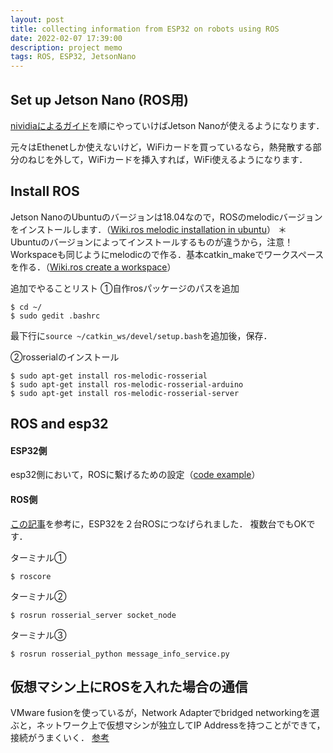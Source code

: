 ```yaml
---
layout: post
title: collecting information from ESP32 on robots using ROS
date: 2022-02-07 17:39:00
description: project memo
tags: ROS, ESP32, JetsonNano
---
```


## Set up Jetson Nano (ROS用)

[nividiaによるガイド](https://developer.nvidia.com/embedded/learn/get-started-jetson-nano-devkit)を順にやっていけばJetson Nanoが使えるようになります．

元々はEthenetしか使えないけど，WiFiカードを買っているなら，熱発散する部分のねじを外して，WiFiカードを挿入すれば，WiFi使えるようになります．

## Install ROS

Jetson NanoのUbuntuのバージョンは18.04なので，ROSのmelodicバージョンをインストールします．（[Wiki.ros melodic installation in ubuntu](http://wiki.ros.org/melodic/Installation/Ubuntu)）
＊　Ubuntuのバージョンによってインストールするものが違うから，注意！
Workspaceも同じようにmelodicので作る．基本catkin_makeでワークスペースを作る．（[Wiki.ros create a workspace](http://wiki.ros.org/ja/catkin/Tutorials/create_a_workspace)）

追加でやることリスト
①自作rosパッケージのパスを追加
```console
$ cd ~/
$ sudo gedit .bashrc
```
最下行に`source ~/catkin_ws/devel/setup.bash`を追加後，保存．

②rosserialのインストール

```console 
$ sudo apt-get install ros-melodic-rosserial
$ sudo apt-get install ros-melodic-rosserial-arduino
$ sudo apt-get install ros-melodic-rosserial-server
```

## ROS and esp32
#### ESP32側
esp32側において，ROSに繋げるための設定（[code example](https://blog.csdn.net/ZhangRelay/article/details/108762844)）

#### ROS側
[この記事](https://web.fs.uni-lj.si/lampa/rosin/ROS%20Summer%20School/Day%202/motor_control/)を参考に，ESP32を２台ROSにつなげられました．
複数台でもOKです．

ターミナル①

```console
$ roscore
```

ターミナル②

```console
$ rosrun rosserial_server socket_node
```

ターミナル③

```console
$ rosrun rosserial_python message_info_service.py
```

## 仮想マシン上にROSを入れた場合の通信

VMware fusionを使っているが，Network Adapterでbridged networkingを選ぶと，ネットワーク上で仮想マシンが独立してIP Addressを持つことができて，接続がうまくいく．
[参考](https://docs.vmware.com/en/VMware-Fusion/12/com.vmware.fusion.using.doc/GUID-E498672E-19DD-40DF-92D3-FC0078947958.html)
